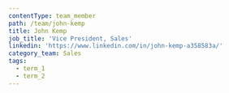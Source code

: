 ```yaml
---
contentType: team_member
path: /team/john-kemp
title: John Kemp
job_title: 'Vice President, Sales'
linkedin: 'https://www.linkedin.com/in/john-kemp-a358583a/'
category_team: Sales
tags:
  - term_1
  - term_2
---
```


